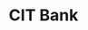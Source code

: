 ---
layout: project
title: "CIT Bank"
orderId: 004
builtIn: "Summer 2014"
technologies:
  - HTML
  - SCSS
  - Javascript / jQuery
  - Middleman
---
